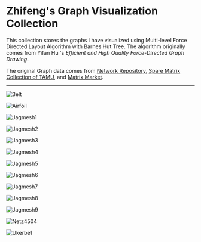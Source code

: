 # Zhifeng's Graph Visualization Collection

This collection stores the graphs I have visualized using Multi-level Force Directed Layout Algorithm with Barnes Hut Tree. The algorithm originally comes from Yifan Hu 's *Efficient and High Quality Force-Directed Graph Drawing*.

The original Graph data comes from [Network Repository](https://networkrepository.com/), [Spare Matrix Collection of TAMU](https://sparse.tamu.edu/), and [Matrix Market](https://math.nist.gov/).

---

![3elt](./3elt/3elt.graph.png)

![Airfoil](./Airfoil1/airfoil1.graph.png)

![Jagmesh1](./Jagmesh1/Jagmesh1.graph.png)

![Jagmesh2](./Jagmesh2/Jagmesh2.graph.png)

![Jagmesh3](./Jagmesh3/Jagmesh3.graph.png)

![Jagmesh4](./Jagmesh4/Jagmesh4.graph.png)

![Jagmesh5](./Jagmesh5/Jagmesh5.graph.png)

![Jagmesh6](./Jagmesh6/Jagmesh6.graph.png)

![Jagmesh7](./Jagmesh7/Jagmesh7.graph.png)

![Jagmesh8](./Jagmesh8/Jagmesh8.graph.png)

![Jagmesh9](./Jagmesh9/Jagmesh9.graph.png)

![Netz4504](./Netz4504/Netz4504.graph.png)

![Ukerbe1](./Ukerbe1/ukerbe1.graph.png)